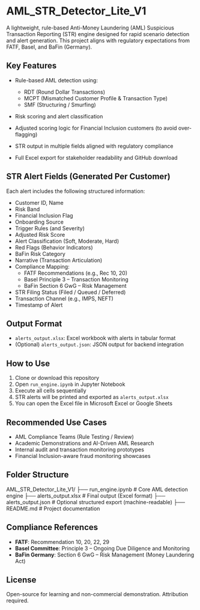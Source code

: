 # AML_STR_Detector_Lite_V1

A lightweight, rule-based Anti-Money Laundering (AML) Suspicious Transaction Reporting (STR) engine designed for rapid scenario detection and alert generation. This project aligns with regulatory expectations from FATF, Basel, and BaFin (Germany).

## Key Features

- Rule-based AML detection using:
  - RDT (Round Dollar Transactions)
  - MCPT (Mismatched Customer Profile & Transaction Type)
  - SMF (Structuring / Smurfing)

- Risk scoring and alert classification
- Adjusted scoring logic for Financial Inclusion customers (to avoid over-flagging)
- STR output in multiple fields aligned with regulatory compliance
- Full Excel export for stakeholder readability and GitHub download

## STR Alert Fields (Generated Per Customer)

Each alert includes the following structured information:

- Customer ID, Name
- Risk Band
- Financial Inclusion Flag
- Onboarding Source
- Trigger Rules (and Severity)
- Adjusted Risk Score
- Alert Classification (Soft, Moderate, Hard)
- Red Flags (Behavior Indicators)
- BaFin Risk Category
- Narrative (Transaction Articulation)
- Compliance Mapping:
  - FATF Recommendations (e.g., Rec 10, 20)
  - Basel Principle 3 – Transaction Monitoring
  - BaFin Section 6 GwG – Risk Management
- STR Filing Status (Filed / Queued / Deferred)
- Transaction Channel (e.g., IMPS, NEFT)
- Timestamp of Alert

## Output Format

- `alerts_output.xlsx`: Excel workbook with alerts in tabular format
- (Optional) `alerts_output.json`: JSON output for backend integration

## How to Use

1. Clone or download this repository
2. Open `run_engine.ipynb` in Jupyter Notebook
3. Execute all cells sequentially
4. STR alerts will be printed and exported as `alerts_output.xlsx`
5. You can open the Excel file in Microsoft Excel or Google Sheets

## Recommended Use Cases

- AML Compliance Teams (Rule Testing / Review)
- Academic Demonstrations and AI-Driven AML Research
- Internal audit and transaction monitoring prototypes
- Financial Inclusion-aware fraud monitoring showcases

## Folder Structure

AML_STR_Detector_Lite_V1/
├── run_engine.ipynb # Core AML detection engine
├── alerts_output.xlsx # Final output (Excel format)
├── alerts_output.json # Optional structured export (machine-readable)
├── README.md # Project documentation


## Compliance References

- **FATF**: Recommendation 10, 20, 22, 29
- **Basel Committee**: Principle 3 – Ongoing Due Diligence and Monitoring
- **BaFin Germany**: Section 6 GwG – Risk Management (Money Laundering Act)

## License

Open-source for learning and non-commercial demonstration. Attribution required.